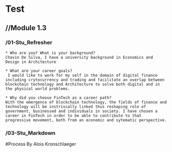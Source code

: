 # Test 
## //Module 1.3 

### /01-Stu_Refresher

    * Who are you? What is your background?
    Chavin De Silva, I have a university background in Economics and Design in Architecture

    * What are your career goals?
     I would like to work for my self in the domain of digital finance including crytocurrency and trading and facilitate an overlap between blockchain technology and Architecture to solve both digital and in the physical world problems. 

    * Why did you choose FinTech as a career path?
    With the emergence of blockchain technology, the fields of finance and technology will be instriscally linked thus reshaping role of government, businessed and individuals in society. I have chosen a career in FinTech in order to be able to contribute to that progressive movement, both from an economic and sytematic perspective. 
    
 ### /03-Stu_Markdown 
 
 #Process By Alois Kronschlaeger
 
